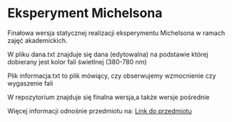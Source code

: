 # Eksperyment Michelsona

<p>Finałowa wersja statycznej realizacji eksperymentu Michelsona w ramach zajęć akademickich. </p>
<p>W pliku dana.txt znajduje się dana (edytowalna) na podstawie której dobierany jest kolor fali świetlnej (380-780 nm)<p>
<p>Plik informacja.txt to plik mówiący, czy obserwujemy wzmocnienie czy wygaszenie fali </p>
<p> W repozytorium znajduje się finalna wersja,a także wersje pośrednie </p> 
<p> Więcej informacji odnośnie przedmiotu na: <a href="https://java.fizyka.pw.edu.pl/"> Link do przedmiotu</a></p>
